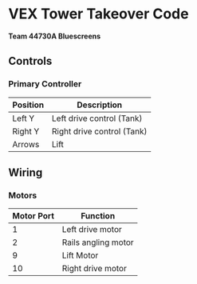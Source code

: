 # VEX Tower Takeover Code
**Team 44730A Bluescreens**

## Controls

### Primary Controller
| Position | Description |
|----------|-------------|
| Left Y | Left drive control (Tank) |
| Right Y | Right drive control (Tank) |
| Arrows | Lift |

## Wiring

### Motors
| Motor Port | Function |
|------------|----------|
| 1 | Left drive motor |
| 2 | Rails angling motor |
| 9 | Lift Motor |
| 10 | Right drive motor |
